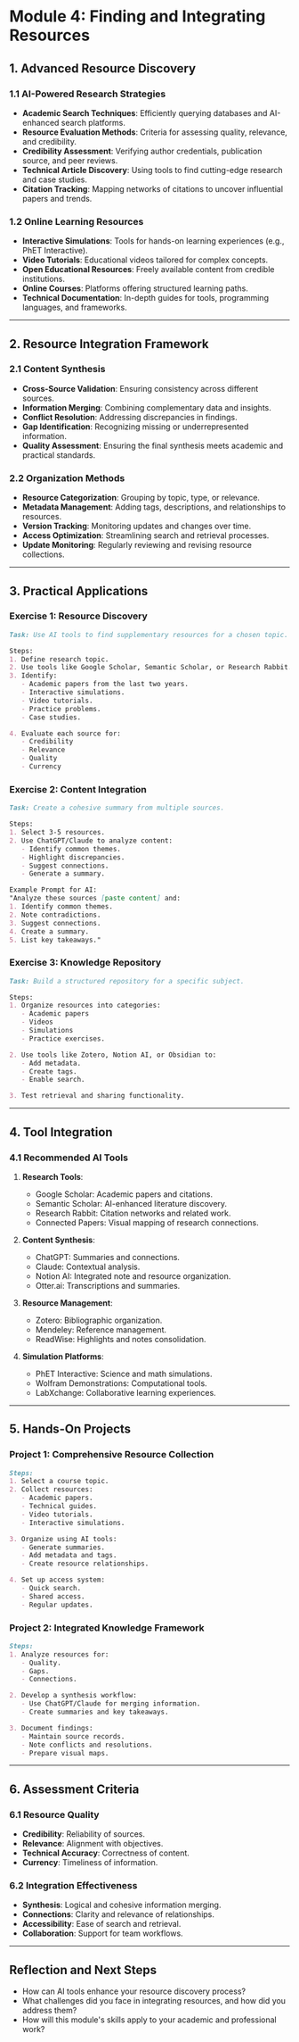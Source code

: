 # Module 4: Finding and Integrating Resources

## 1. Advanced Resource Discovery

### 1.1 AI-Powered Research Strategies
- **Academic Search Techniques**: Efficiently querying databases and AI-enhanced search platforms.
- **Resource Evaluation Methods**: Criteria for assessing quality, relevance, and credibility.
- **Credibility Assessment**: Verifying author credentials, publication source, and peer reviews.
- **Technical Article Discovery**: Using tools to find cutting-edge research and case studies.
- **Citation Tracking**: Mapping networks of citations to uncover influential papers and trends.

### 1.2 Online Learning Resources
- **Interactive Simulations**: Tools for hands-on learning experiences (e.g., PhET Interactive).
- **Video Tutorials**: Educational videos tailored for complex concepts.
- **Open Educational Resources**: Freely available content from credible institutions.
- **Online Courses**: Platforms offering structured learning paths.
- **Technical Documentation**: In-depth guides for tools, programming languages, and frameworks.

---

## 2. Resource Integration Framework

### 2.1 Content Synthesis
- **Cross-Source Validation**: Ensuring consistency across different sources.
- **Information Merging**: Combining complementary data and insights.
- **Conflict Resolution**: Addressing discrepancies in findings.
- **Gap Identification**: Recognizing missing or underrepresented information.
- **Quality Assessment**: Ensuring the final synthesis meets academic and practical standards.

### 2.2 Organization Methods
- **Resource Categorization**: Grouping by topic, type, or relevance.
- **Metadata Management**: Adding tags, descriptions, and relationships to resources.
- **Version Tracking**: Monitoring updates and changes over time.
- **Access Optimization**: Streamlining search and retrieval processes.
- **Update Monitoring**: Regularly reviewing and revising resource collections.

---

## 3. Practical Applications

### Exercise 1: Resource Discovery
```markdown
Task: Use AI tools to find supplementary resources for a chosen topic.

Steps:
1. Define research topic.
2. Use tools like Google Scholar, Semantic Scholar, or Research Rabbit.
3. Identify:
   - Academic papers from the last two years.
   - Interactive simulations.
   - Video tutorials.
   - Practice problems.
   - Case studies.

4. Evaluate each source for:
   - Credibility
   - Relevance
   - Quality
   - Currency
```

### Exercise 2: Content Integration
```markdown
Task: Create a cohesive summary from multiple sources.

Steps:
1. Select 3-5 resources.
2. Use ChatGPT/Claude to analyze content:
   - Identify common themes.
   - Highlight discrepancies.
   - Suggest connections.
   - Generate a summary.

Example Prompt for AI:
"Analyze these sources [paste content] and:
1. Identify common themes.
2. Note contradictions.
3. Suggest connections.
4. Create a summary.
5. List key takeaways."
```

### Exercise 3: Knowledge Repository
```markdown
Task: Build a structured repository for a specific subject.

Steps:
1. Organize resources into categories:
   - Academic papers
   - Videos
   - Simulations
   - Practice exercises.

2. Use tools like Zotero, Notion AI, or Obsidian to:
   - Add metadata.
   - Create tags.
   - Enable search.

3. Test retrieval and sharing functionality.
```

---

## 4. Tool Integration

### 4.1 Recommended AI Tools
1. **Research Tools**:
   - Google Scholar: Academic papers and citations.
   - Semantic Scholar: AI-enhanced literature discovery.
   - Research Rabbit: Citation networks and related work.
   - Connected Papers: Visual mapping of research connections.

2. **Content Synthesis**:
   - ChatGPT: Summaries and connections.
   - Claude: Contextual analysis.
   - Notion AI: Integrated note and resource organization.
   - Otter.ai: Transcriptions and summaries.

3. **Resource Management**:
   - Zotero: Bibliographic organization.
   - Mendeley: Reference management.
   - ReadWise: Highlights and notes consolidation.

4. **Simulation Platforms**:
   - PhET Interactive: Science and math simulations.
   - Wolfram Demonstrations: Computational tools.
   - LabXchange: Collaborative learning experiences.

---

## 5. Hands-On Projects

### Project 1: Comprehensive Resource Collection
```markdown
Steps:
1. Select a course topic.
2. Collect resources:
   - Academic papers.
   - Technical guides.
   - Video tutorials.
   - Interactive simulations.

3. Organize using AI tools:
   - Generate summaries.
   - Add metadata and tags.
   - Create resource relationships.

4. Set up access system:
   - Quick search.
   - Shared access.
   - Regular updates.
```

### Project 2: Integrated Knowledge Framework
```markdown
Steps:
1. Analyze resources for:
   - Quality.
   - Gaps.
   - Connections.

2. Develop a synthesis workflow:
   - Use ChatGPT/Claude for merging information.
   - Create summaries and key takeaways.

3. Document findings:
   - Maintain source records.
   - Note conflicts and resolutions.
   - Prepare visual maps.
```

---

## 6. Assessment Criteria

### 6.1 Resource Quality
- **Credibility**: Reliability of sources.
- **Relevance**: Alignment with objectives.
- **Technical Accuracy**: Correctness of content.
- **Currency**: Timeliness of information.

### 6.2 Integration Effectiveness
- **Synthesis**: Logical and cohesive information merging.
- **Connections**: Clarity and relevance of relationships.
- **Accessibility**: Ease of search and retrieval.
- **Collaboration**: Support for team workflows.

---

## Reflection and Next Steps
- How can AI tools enhance your resource discovery process?
- What challenges did you face in integrating resources, and how did you address them?
- How will this module's skills apply to your academic and professional work?

